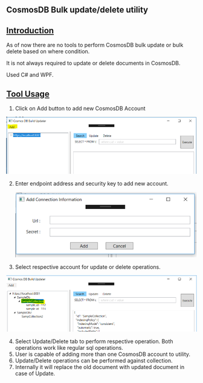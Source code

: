 ## 	CosmosDB Bulk update/delete utility

## <u>Introduction</u>

As of now there are no tools to perform CosmosDB bulk update or bulk delete based on where condition.

It is not always required to update or delete documents in CosmosDB. 

Used C# and WPF. 



## <u>Tool Usage</u>

1. Click on Add button to add new CosmosDB Account 

![MainScreen](Images/MainScreen.png)

2. Enter endpoint address and security key to add new account.

   ![AddNewAccount](Images/AddNewAccount.png)

3. Select respective account for update or delete operations.

![SelectCollection](Images/SelectCollection.png)

4. Select Update/Delete tab to perform respective operation. Both operations work like regular sql operations. 
5. User is capable of adding more than one CosmosDB account to utility. 
6. Update/Delete operations can be performed against collection. 
7. Internally it will replace the old document with updated document in case of Update. 

